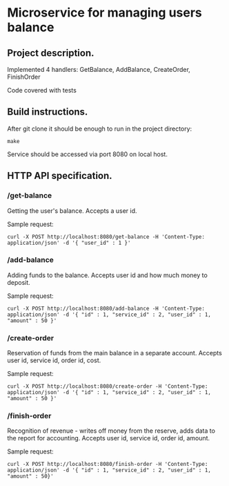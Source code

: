 # Microservice for managing users balance

## Project description.
Implemented 4 handlers: GetBalance, AddBalance, CreateOrder, FinishOrder

Code covered with tests

## Build instructions.
After git clone it should be enough to run in the project directory:

`make`

Service should be accessed via port 8080 on local host.

## HTTP API specification.
### /get-balance
Getting the user's balance.
Accepts a user id.

Sample request:

`curl -X POST http://localhost:8080/get-balance -H 'Content-Type: application/json' -d '{ "user_id" : 1 }'`

### /add-balance
Adding funds to the balance.
Accepts user id and how much money to deposit.

Sample request:

`curl -X POST http://localhost:8080/add-balance -H 'Content-Type: application/json' -d '{ "id" : 1, "service_id" : 2, "user_id" : 1, "amount" : 50 }'`

### /create-order
Reservation of funds from the main balance in a separate account.
Accepts user id, service id, order id, cost.

Sample request:

`curl -X POST http://localhost:8080/create-order -H 'Content-Type: application/json' -d '{ "id" : 1, "service_id" : 2, "user_id" : 1, "amount" : 50 }'`

### /finish-order
Recognition of revenue - writes off money from the reserve, adds data to the report for accounting.
Accepts user id, service id, order id, amount.

Sample request:

`curl -X POST http://localhost:8080/finish-order -H 'Content-Type: application/json' -d '{ "id" : 1, "service_id" : 2, "user_id" : 1, "amount" : 50}'`

